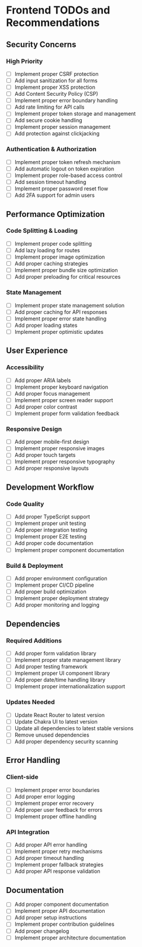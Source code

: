 # Frontend TODOs and Recommendations

## Security Concerns

### High Priority
- [ ] Implement proper CSRF protection
- [ ] Add input sanitization for all forms
- [ ] Implement proper XSS protection
- [ ] Add Content Security Policy (CSP)
- [ ] Implement proper error boundary handling
- [ ] Add rate limiting for API calls
- [ ] Implement proper token storage and management
- [ ] Add secure cookie handling
- [ ] Implement proper session management
- [ ] Add protection against clickjacking

### Authentication & Authorization
- [ ] Implement proper token refresh mechanism
- [ ] Add automatic logout on token expiration
- [ ] Implement proper role-based access control
- [ ] Add session timeout handling
- [ ] Implement proper password reset flow
- [ ] Add 2FA support for admin users

## Performance Optimization

### Code Splitting & Loading
- [ ] Implement proper code splitting
- [ ] Add lazy loading for routes
- [ ] Implement proper image optimization
- [ ] Add proper caching strategies
- [ ] Implement proper bundle size optimization
- [ ] Add proper preloading for critical resources

### State Management
- [ ] Implement proper state management solution
- [ ] Add proper caching for API responses
- [ ] Implement proper error state handling
- [ ] Add proper loading states
- [ ] Implement proper optimistic updates

## User Experience

### Accessibility
- [ ] Add proper ARIA labels
- [ ] Implement proper keyboard navigation
- [ ] Add proper focus management
- [ ] Implement proper screen reader support
- [ ] Add proper color contrast
- [ ] Implement proper form validation feedback

### Responsive Design
- [ ] Add proper mobile-first design
- [ ] Implement proper responsive images
- [ ] Add proper touch targets
- [ ] Implement proper responsive typography
- [ ] Add proper responsive layouts

## Development Workflow

### Code Quality
- [ ] Add proper TypeScript support
- [ ] Implement proper unit testing
- [ ] Add proper integration testing
- [ ] Implement proper E2E testing
- [ ] Add proper code documentation
- [ ] Implement proper component documentation

### Build & Deployment
- [ ] Add proper environment configuration
- [ ] Implement proper CI/CD pipeline
- [ ] Add proper build optimization
- [ ] Implement proper deployment strategy
- [ ] Add proper monitoring and logging

## Dependencies

### Required Additions
- [ ] Add proper form validation library
- [ ] Implement proper state management library
- [ ] Add proper testing framework
- [ ] Implement proper UI component library
- [ ] Add proper date/time handling library
- [ ] Implement proper internationalization support

### Updates Needed
- [ ] Update React Router to latest version
- [ ] Update Chakra UI to latest version
- [ ] Update all dependencies to latest stable versions
- [ ] Remove unused dependencies
- [ ] Add proper dependency security scanning

## Error Handling

### Client-side
- [ ] Implement proper error boundaries
- [ ] Add proper error logging
- [ ] Implement proper error recovery
- [ ] Add proper user feedback for errors
- [ ] Implement proper offline handling

### API Integration
- [ ] Add proper API error handling
- [ ] Implement proper retry mechanisms
- [ ] Add proper timeout handling
- [ ] Implement proper fallback strategies
- [ ] Add proper API response validation

## Documentation
- [ ] Add proper component documentation
- [ ] Implement proper API documentation
- [ ] Add proper setup instructions
- [ ] Implement proper contribution guidelines
- [ ] Add proper changelog
- [ ] Implement proper architecture documentation 